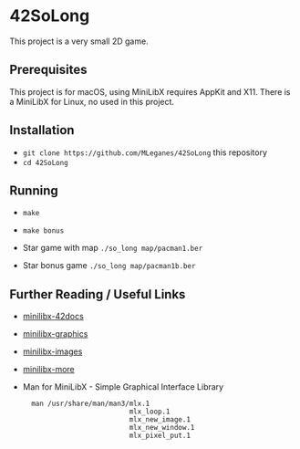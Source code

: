 # 42SoLong

This project is a very small 2D game. 

## Prerequisites

This project is for macOS, using MiniLibX requires AppKit and X11. There is a MiniLibX for Linux, no used in this project.

## Installation

* `git clone https://github.com/MLeganes/42SoLong` this repository
* `cd 42SoLong`

## Running

* `make`
* `make bonus` 

* Star game with map ``` ./so_long map/pacman1.ber ```
* Star bonus game ``` ./so_long map/pacman1b.ber ```

## Further Reading / Useful Links

* [minilibx-42docs](https://harm-smits.github.io/42docs/libs/minilibx)
* [minilibx-graphics](https://github.com/qst0/ft_libgfx#graphics-branch-link-dump)
* [minilibx-images](https://github.com/keuhdall/images_example)
* [minilibx-more](https://github.com/qst0/ft_libgfx)

* Man for MiniLibX - Simple Graphical Interface Library

		man /usr/share/man/man3/mlx.1
								mlx_loop.1
								mlx_new_image.1
								mlx_new_window.1
								mlx_pixel_put.1
								